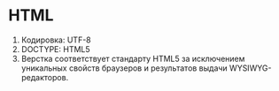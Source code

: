 ﻿# HTML

1. Кодировка: UTF-8
2. DOCTYPE: HTML5
3. Верстка соответствует стандарту HTML5 за исключением уникальных свойств браузеров и результатов выдачи WYSIWYG-редакторов.
